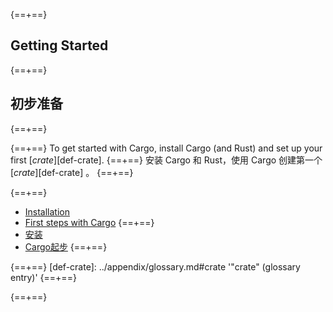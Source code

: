 {==+==}
## Getting Started
{==+==}
## 初步准备
{==+==}

{==+==}
To get started with Cargo, install Cargo (and Rust) and set up your first
[*crate*][def-crate].
{==+==}
安装 Cargo 和 Rust，使用 Cargo 创建第一个 [*crate*][def-crate] 。
{==+==}

{==+==}
* [Installation](installation.md)
* [First steps with Cargo](first-steps.md)
{==+==}
* [安装](installation.md)
* [Cargo起步](first-steps.md)
{==+==}

{==+==}
[def-crate]:  ../appendix/glossary.md#crate  '"crate" (glossary entry)'
{==+==}

{==+==}
